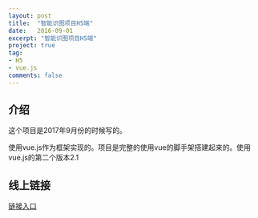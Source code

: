 ```yaml
---
layout: post
title:  "智能识图项目H5端"
date:   2016-09-01
excerpt: "智能识图项目H5端"
project: true
tag:
- H5
- vue.js
comments: false
---
```


## 介绍
这个项目是2017年9月份的时候写的。

使用vue.js作为框架实现的。项目是完整的使用vue的脚手架搭建起来的。使用vue.js的第二个版本2.1

## 线上链接

[链接入口](http://h5.jiatu.com.cn)
